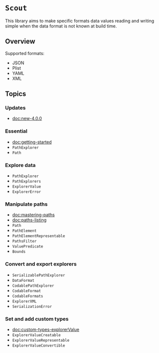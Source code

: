 # ``Scout``

This library aims to make specific formats data values reading and writing simple when the data format is not known at build time.

## Overview

Supported formats:
- JSON
- Plist
- YAML
- XML

## Topics

### Updates
- <doc:new-4.0.0>

### Essential
- <doc:getting-started>
- ``PathExplorer``
- ``Path``

### Explore data

- ``PathExplorer``
- ``PathExplorers``
- ``ExplorerValue``
- ``ExplorerError``

### Manipulate paths

- <doc:mastering-paths>
- <doc:paths-listing>
- ``Path``
- ``PathElement``
- ``PathElementRepresentable``
- ``PathsFilter``
- ``ValuePredicate``
- ``Bounds``

### Convert and export explorers

- ``SerializablePathExplorer``
- ``DataFormat``
- ``CodablePathExplorer``
- ``CodableFormat``
- ``CodableFormats``
- ``ExplorerXML``
- ``SerializationError``

### Set and add custom types

- <doc:custom-types-explorerValue>
- ``ExplorerValueCreatable``
- ``ExplorerValueRepresentable``
- ``ExplorerValueConvertible``
